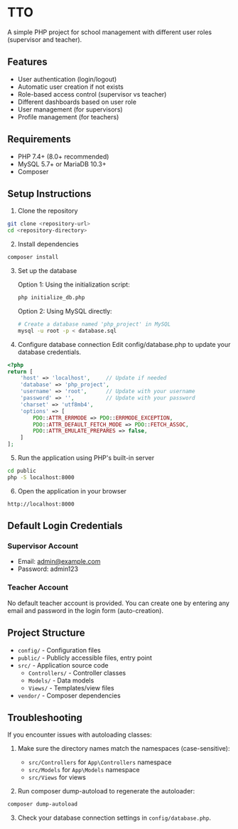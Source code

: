 # TTO

A simple PHP project for school management with different user roles (supervisor and teacher).

## Features

- User authentication (login/logout)
- Automatic user creation if not exists
- Role-based access control (supervisor vs teacher)
- Different dashboards based on user role
- User management (for supervisors)
- Profile management (for teachers)

## Requirements

- PHP 7.4+ (8.0+ recommended)
- MySQL 5.7+ or MariaDB 10.3+
- Composer

## Setup Instructions

1. Clone the repository
```bash
git clone <repository-url>
cd <repository-directory>
```

2. Install dependencies
```bash
composer install
```

3. Set up the database
   
   Option 1: Using the initialization script:
   ```bash
   php initialize_db.php
   ```
   
   Option 2: Using MySQL directly:
   ```bash
   # Create a database named 'php_project' in MySQL
   mysql -u root -p < database.sql
   ```

4. Configure database connection
Edit config/database.php to update your database credentials.

```php
<?php
return [
    'host' => 'localhost',     // Update if needed
    'database' => 'php_project',
    'username' => 'root',      // Update with your username
    'password' => '',          // Update with your password
    'charset' => 'utf8mb4',
    'options' => [
        PDO::ATTR_ERRMODE => PDO::ERRMODE_EXCEPTION,
        PDO::ATTR_DEFAULT_FETCH_MODE => PDO::FETCH_ASSOC,
        PDO::ATTR_EMULATE_PREPARES => false,
    ]
];
```

5. Run the application using PHP's built-in server
```bash
cd public
php -S localhost:8000
```

6. Open the application in your browser
```
http://localhost:8000
```

## Default Login Credentials

### Supervisor Account
- Email: admin@example.com
- Password: admin123

### Teacher Account
No default teacher account is provided. You can create one by entering any email and password in the login form (auto-creation).

## Project Structure

- `config/` - Configuration files
- `public/` - Publicly accessible files, entry point
- `src/` - Application source code
  - `Controllers/` - Controller classes
  - `Models/` - Data models
  - `Views/` - Templates/view files
- `vendor/` - Composer dependencies

## Troubleshooting

If you encounter issues with autoloading classes:

1. Make sure the directory names match the namespaces (case-sensitive):
   - `src/Controllers` for `App\Controllers` namespace
   - `src/Models` for `App\Models` namespace
   - `src/Views` for views

2. Run composer dump-autoload to regenerate the autoloader:
```bash
composer dump-autoload
```

3. Check your database connection settings in `config/database.php`. 